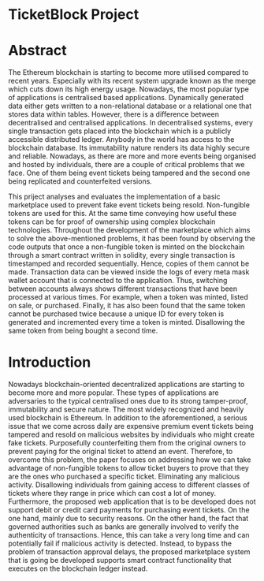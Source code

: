 # TicketBlock Project

# Abstract

The Ethereum blockchain is starting to become more utilised compared to recent years. Especially with its recent system upgrade known as the merge which cuts down its high energy usage. Nowadays, the most popular type of applications is centralised based applications. Dynamically generated data either gets written to a non-relational database or a relational one that stores data within tables. However, there is a difference between decentralised and centralised applications. In decentralised systems, every single transaction gets placed into the blockchain which is a publicly accessible distributed ledger. Anybody in the world has access to the blockchain database. Its immutability nature renders its data highly secure and reliable. Nowadays, as there are more and more events being organised and hosted by individuals, there are a couple of critical problems that we face. One of them being event tickets being tampered and the second one being replicated and counterfeited versions.

This priject analyses and evaluates the implementation of a basic marketplace used to prevent fake event tickets being resold. Non-fungible tokens are used for this. At the same time conveying how useful these tokens can be for proof of ownership using complex blockchain technologies. Throughout the development of the marketplace which aims to solve the above-mentioned problems, it has been found by observing the code outputs that once a non-fungible token is minted on the blockchain through a smart contract written in solidity, every single transaction is timestamped and recorded sequentially. Hence, copies of them cannot be made. Transaction data can be viewed inside the logs of every meta mask wallet account that is connected to the application. Thus, switching between accounts always shows different transactions that have been processed at various times. For example, when a token was minted, listed on sale, or purchased. Finally, it has also been found that the same token cannot be purchased twice because a unique ID for every token is generated and incremented every time a token is minted. Disallowing the same token from being bought a second time.

# Introduction

Nowadays blockchain-oriented decentralized applications are starting to become more and more popular. These types of applications are adversaries to the typical centralised ones due to its strong tamper-proof, immutability and secure nature. The most widely recognized and heavily used blockchain is Ethereum. In addition to the aforementioned, a serious issue that we come across daily are expensive premium event tickets being tampered and resold on malicious websites by individuals who might create fake tickets. Purposefully counterfeiting them from the original owners to prevent paying for the original ticket to attend an event. Therefore, to overcome this problem, the paper focuses on addressing how we can take advantage of non-fungible tokens to allow ticket buyers to prove that they are the ones who purchased a specific ticket. Eliminating any malicious activity. Disallowing individuals from gaining access to different classes of tickets where they range in price which can cost a lot of money. Furthermore, the proposed web application that is to be developed does not support debit or credit card payments for purchasing event tickets. On the one hand, mainly due to security reasons. On the other hand, the fact that governed authorities such as banks are generally involved to verify the authenticity of transactions. Hence, this can take a very long time and can potentially fail if malicious activity is detected. Instead, to bypass the problem of transaction approval delays, the proposed marketplace system that is going be developed supports smart contract functionality that executes on the blockchain ledger instead.
